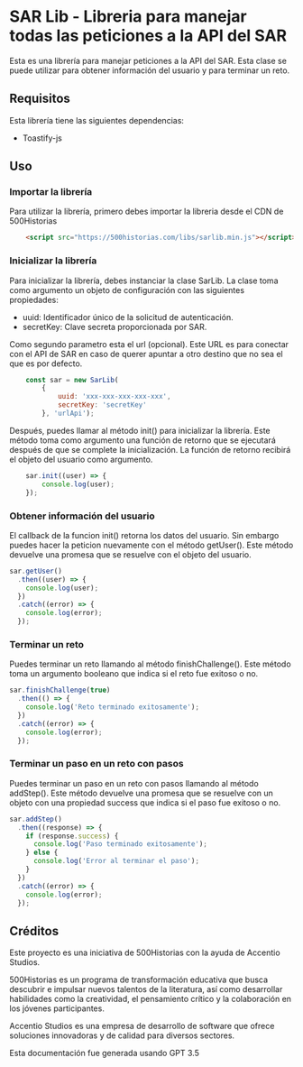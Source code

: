 # SAR Lib - Libreria para manejar todas las peticiones a la API del SAR
Esta es una librería para manejar peticiones a la API del SAR. Esta clase se puede utilizar para obtener información del usuario y para terminar un reto.

## Requisitos
Esta librería tiene las siguientes dependencias:
 - Toastify-js

## Uso
### Importar la librería
Para utilizar la librería, primero debes importar la libreria desde el CDN de 500Historias
``` html
    <script src="https://500historias.com/libs/sarlib.min.js"></script>
```
### Inicializar la librería
Para inicializar la librería, debes instanciar la clase SarLib. La clase toma como argumento un objeto de configuración con las siguientes propiedades:

 - uuid: Identificador único de la solicitud de autenticación.
 - secretKey: Clave secreta proporcionada por SAR.

Como segundo parametro esta el url (opcional). Este URL es para conectar con el API de SAR en caso de querer apuntar a otro destino que no sea el que es por defecto.

```js
    const sar = new SarLib(
        { 
            uuid: 'xxx-xxx-xxx-xxx-xxx', 
            secretKey: 'secretKey'
        }, 'urlApi');
```

Después, puedes llamar al método init() para inicializar la librería. Este método toma como argumento una función de retorno que se ejecutará después de que se complete la inicialización. La función de retorno recibirá el objeto del usuario como argumento.

```js
    sar.init((user) => {
        console.log(user);
    });
```
### Obtener información del usuario
El callback de la funcion init() retorna los datos del usuario. Sin embargo puedes hacer la peticion nuevamente con el método getUser(). Este método devuelve una promesa que se resuelve con el objeto del usuario.

```js
sar.getUser()
  .then((user) => {
    console.log(user);
  })
  .catch((error) => {
    console.log(error);
  });
```

### Terminar un reto

Puedes terminar un reto llamando al método finishChallenge(). Este método toma un argumento booleano que indica si el reto fue exitoso o no.

```js
sar.finishChallenge(true)
  .then(() => {
    console.log('Reto terminado exitosamente');
  })
  .catch((error) => {
    console.log(error);
  });
```

### Terminar un paso en un reto con pasos
Puedes terminar un paso en un reto con pasos llamando al método addStep(). Este método devuelve una promesa que se resuelve con un objeto con una propiedad success que indica si el paso fue exitoso o no.

```js
sar.addStep()
  .then((response) => {
    if (response.success) {
      console.log('Paso terminado exitosamente');
    } else {
      console.log('Error al terminar el paso');
    }
  })
  .catch((error) => {
    console.log(error);
  });
```

## Créditos

Este proyecto es una iniciativa de 500Historias con la ayuda de Accentio Studios.

500Historias es un programa de transformación educativa que busca descubrir e impulsar nuevos talentos de la literatura, así como desarrollar habilidades como la creatividad, el pensamiento crítico y la colaboración en los jóvenes participantes.

Accentio Studios es una empresa de desarrollo de software que ofrece soluciones innovadoras y de calidad para diversos sectores.

Esta documentación fue generada usando GPT 3.5
